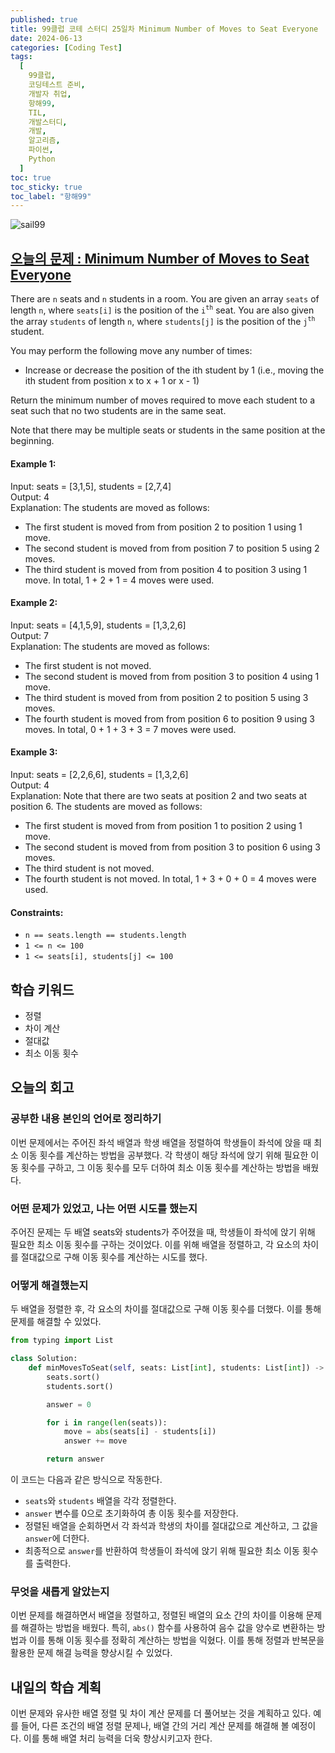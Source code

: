 ```yaml
---
published: true
title: 99클럽 코테 스터디 25일차 Minimum Number of Moves to Seat Everyone
date: 2024-06-13
categories: [Coding Test]
tags:
  [
    99클럽,
    코딩테스트 준비,
    개발자 취업,
    항해99,
    TIL,
    개발스터디,
    개발,
    알고리즘,
    파이썬,
    Python
  ]
toc: true
toc_sticky: true
toc_label: "항해99"
---
```


<img alt='sail99' src="https://github.com/dev-woody/dev-woody.github.io/assets/87690037/9acd8a60-ff3e-48fb-a317-38c699c8bf0e">

## [오늘의 문제 : Minimum Number of Moves to Seat Everyone](https://leetcode.com/problems/minimum-number-of-moves-to-seat-everyone/description/?envType=daily-question&envId=2024-06-13)

There are `n` seats and `n` students in a room. You are given an array `seats` of length `n`, where `seats[i]` is the position of the `i`<sup>`th`</sup> seat. You are also given the array `students` of length `n`, where `students[j]` is the position of the `j`<sup>`th`</sup> student.

You may perform the following move any number of times:

- Increase or decrease the position of the ith student by 1 (i.e., moving the ith student from position x to x + 1 or x - 1)

Return the minimum number of moves required to move each student to a seat such that no two students are in the same seat.

Note that there may be multiple seats or students in the same position at the beginning.

#### Example 1:

Input: seats = [3,1,5], students = [2,7,4]<br/>
Output: 4<br/>
Explanation: The students are moved as follows:

- The first student is moved from from position 2 to position 1 using 1 move.
- The second student is moved from from position 7 to position 5 using 2 moves.
- The third student is moved from from position 4 to position 3 using 1 move.
  In total, 1 + 2 + 1 = 4 moves were used.

#### Example 2:

Input: seats = [4,1,5,9], students = [1,3,2,6]<br/>
Output: 7<br/>
Explanation: The students are moved as follows:

- The first student is not moved.
- The second student is moved from from position 3 to position 4 using 1 move.
- The third student is moved from from position 2 to position 5 using 3 moves.
- The fourth student is moved from from position 6 to position 9 using 3 moves.
  In total, 0 + 1 + 3 + 3 = 7 moves were used.

#### Example 3:

Input: seats = [2,2,6,6], students = [1,3,2,6]<br/>
Output: 4<br/>
Explanation: Note that there are two seats at position 2 and two seats at position 6.
The students are moved as follows:

- The first student is moved from from position 1 to position 2 using 1 move.
- The second student is moved from from position 3 to position 6 using 3 moves.
- The third student is not moved.
- The fourth student is not moved.
  In total, 1 + 3 + 0 + 0 = 4 moves were used.

#### Constraints:

- `n == seats.length == students.length`
- `1 <= n <= 100`
- `1 <= seats[i], students[j] <= 100`

## 학습 키워드

- 정렬
- 차이 계산
- 절대값
- 최소 이동 횟수

## 오늘의 회고

### 공부한 내용 본인의 언어로 정리하기

이번 문제에서는 주어진 좌석 배열과 학생 배열을 정렬하여 학생들이 좌석에 앉을 때 최소 이동 횟수를 계산하는 방법을 공부했다. 각 학생이 해당 좌석에 앉기 위해 필요한 이동 횟수를 구하고, 그 이동 횟수를 모두 더하여 최소 이동 횟수를 계산하는 방법을 배웠다.

### 어떤 문제가 있었고, 나는 어떤 시도를 했는지

주어진 문제는 두 배열 seats와 students가 주어졌을 때, 학생들이 좌석에 앉기 위해 필요한 최소 이동 횟수를 구하는 것이었다. 이를 위해 배열을 정렬하고, 각 요소의 차이를 절대값으로 구해 이동 횟수를 계산하는 시도를 했다.

### 어떻게 해결했는지

두 배열을 정렬한 후, 각 요소의 차이를 절대값으로 구해 이동 횟수를 더했다. 이를 통해 문제를 해결할 수 있었다.

```python
from typing import List

class Solution:
    def minMovesToSeat(self, seats: List[int], students: List[int]) -> int:
        seats.sort()
        students.sort()

        answer = 0

        for i in range(len(seats)):
            move = abs(seats[i] - students[i])
            answer += move

        return answer
```

이 코드는 다음과 같은 방식으로 작동한다.

- `seats`와 `students` 배열을 각각 정렬한다.
- `answer` 변수를 0으로 초기화하여 총 이동 횟수를 저장한다.
- 정렬된 배열을 순회하면서 각 좌석과 학생의 차이를 절대값으로 계산하고, 그 값을 `answer`에 더한다.
- 최종적으로 `answer`를 반환하여 학생들이 좌석에 앉기 위해 필요한 최소 이동 횟수를 출력한다.

### 무엇을 새롭게 알았는지

이번 문제를 해결하면서 배열을 정렬하고, 정렬된 배열의 요소 간의 차이를 이용해 문제를 해결하는 방법을 배웠다. 특히, `abs()` 함수를 사용하여 음수 값을 양수로 변환하는 방법과 이를 통해 이동 횟수를 정확히 계산하는 방법을 익혔다. 이를 통해 정렬과 반복문을 활용한 문제 해결 능력을 향상시킬 수 있었다.

## 내일의 학습 계획

이번 문제와 유사한 배열 정렬 및 차이 계산 문제를 더 풀어보는 것을 계획하고 있다. 예를 들어, 다른 조건의 배열 정렬 문제나, 배열 간의 거리 계산 문제를 해결해 볼 예정이다. 이를 통해 배열 처리 능력을 더욱 향상시키고자 한다.
